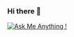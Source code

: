 ### Hi there 👋

[![Ask Me Anything !](https://img.shields.io/badge/Ask%20me-anything-1abc9c.svg)](mailto:hpragt_at_infodation.nl?subject=Ask%20me%20anything)

<!--
**hpragt/hpragt** is a ✨ _special_ ✨ repository because its `README.md` (this file) appears on your GitHub profile.

Here are some ideas to get you started:

- 🔭 I’m currently working on ...
- 🌱 I’m currently learning ...
- 👯 I’m looking to collaborate on ...
- 🤔 I’m looking for help with ...
- 💬 Ask me about ...
- 📫 How to reach me: ...
- 😄 Pronouns: ...
- ⚡ Fun fact: ...
-->
